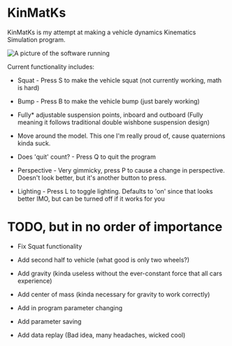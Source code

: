 # KinMatKs
KinMatKs is my attempt at making a vehicle dynamics Kinematics Simulation program.

![A picture of the software running](https://github.com/ajstamps/KinMatKs/blob/main/ProgStart.png?raw=true)

Current functionality includes:

* Squat - Press S to make the vehicle squat (not currently working, math is hard)

* Bump - Press B to make the vehicle bump (just barely working)

* Fully* adjustable suspension points, inboard and outboard (Fully meaning it follows traditional double wishbone suspension design)

* Move around the model. This one I'm really proud of, cause quaternions kinda suck.

* Does 'quit' count? - Press Q to quit the program

* Perspective - Very gimmicky, press P to cause a change in perspective. Doesn't look better, but it's another button to press.

* Lighting - Press L to toggle lighting. Defaults to 'on' since that looks better IMO, but can be turned off if it works for you

# TODO, but in no order of importance

* Fix Squat functionality

* Add second half to vehicle (what good is only two wheels?)

* Add gravity (kinda useless without the ever-constant force that all cars experience)

* Add center of mass (kinda necessary for gravity to work correctly)

* Add in program parameter changing

* Add parameter saving

* Add data replay (Bad idea, many headaches, wicked cool)
